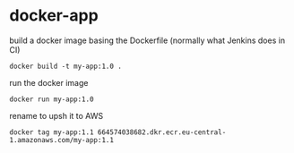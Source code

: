 # docker-app

build a docker image basing the Dockerfile (normally what Jenkins does in CI)
```
docker build -t my-app:1.0 .
```

run the docker image
```
docker run my-app:1.0
```

rename to upsh it to AWS
```
docker tag my-app:1.1 664574038682.dkr.ecr.eu-central-1.amazonaws.com/my-app:1.1
```